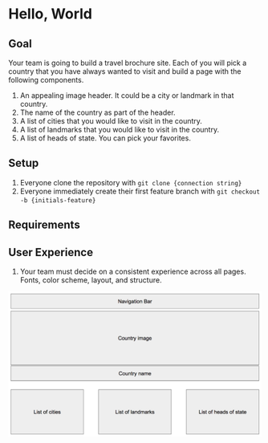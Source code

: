 # Hello, World

## Goal

Your team is going to build a travel brochure site. Each of you will pick a country that you have always wanted to visit and build a page with the following components.

1. An appealing image header. It could be a city or landmark in that country.
1. The name of the country as part of the header.
1. A list of cities that you would like to visit in the country.
1. A list of landmarks that you would like to visit in the country.
1. A list of heads of state. You can pick your favorites.

## Setup

1. Everyone clone the repository with `git clone {connection string}`
1. Everyone immediately create their first feature branch with `git checkout -b {initials-feature}`

## Requirements



## User Experience

1. Your team must decide on a consistent experience across all pages. Fonts, color scheme, layout, and structure.

![layout of hello world](./images/hello-world-layout.png)